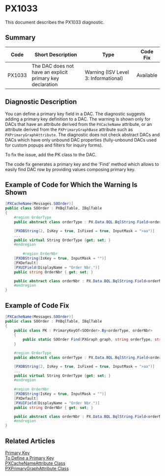 # PX1033
This document describes the PX1033 diagnostic.

## Summary

| Code   | Short Description                                 | Type  | Code Fix    | 
| ------ | ------------------------------------------------- | ----- | ----------- | 
| PX1033 | The DAC does not have an explicit primary key declaration | Warning (ISV Level 3: Informational) | Available | 

## Diagnostic Description
You can define a primary key field in a DAC. The diagnostic suggests adding a primary key definition to a DAC. 
The warning is shown only for DACs that have an attribute derived from the `PXCacheName` attribute, or an attribute derived from the `PXPrimaryGraphBase` attribute such as `PXPrimaryGraphAttribute`.
The diagnostic does not check abstract DACs and DACs which have only unbound DAC properties (fully-unbound DACs used for custom popups and filters for inquiry forms).

To fix the issue, add the PK class to the DAC.

The code fix generates a primary key and the 'Find' method which allows to easily find DAC row by providing values composing primary key.

## Example of Code for Which the Warning Is Shown

```C#
[PXCacheName(Messages.SOOrder)]
public class SOOrder : PXBqlTable, IBqlTable
{
	#region OrderType
	public abstract class orderType : PX.Data.BQL.BqlString.Field<orderType> { }

	[PXDBString(2, IsKey = true, IsFixed = true, InputMask = ">aa")]
	...
	public virtual String OrderType {get; set; }
	#endregion
        
        #region OrderNbr
	[PXDBString(IsKey = true, InputMask = "")]
	[PXDefault]
	[PXUIField(DisplayName = "Order Nbr.")]
	public string OrderNbr { get; set; }

	public abstract class orderNbr : PX.Data.BQL.BqlString.Field<orderNbr > { }
	#endregion
}
```

## Example of Code Fix

```C#
[PXCacheName(Messages.SOOrder)]
public class SOOrder : PXBqlTable, IBqlTable
{
	public class PK : PrimaryKeyOf<SOOrder>.By<orderType, orderNbr>
	{
		public static SOOrder Find(PXGraph graph, string orderType, string orderNbr) => FindBy(graph, orderType, orderNbr);
	}

	#region OrderType
	public abstract class orderType : PX.Data.BQL.BqlString.Field<orderType> { }

	[PXDBString(2, IsKey = true, IsFixed = true, InputMask = ">aa")]
	...
	public virtual String OrderType {get; set; }
	#endregion
        
    #region OrderNbr
	[PXDBString(IsKey = true, InputMask = "")]
	[PXDefault]
	[PXUIField(DisplayName = "Order Nbr.")]
	public string OrderNbr { get; set; }

	public abstract class orderNbr : PX.Data.BQL.BqlString.Field<orderNbr > { }
	#endregion
}
```

## Related Articles

[Primary Key](https://help.acumatica.com/Help?ScreenId=ShowWiki&pageid=9e533998-5a08-452d-9490-a02db1cf4c19)  
[To Define a Primary Key](https://help.acumatica.com/Help?ScreenId=ShowWiki&pageid=34e875c7-a5c3-496e-9e2b-f7f6f9f20a40)  
[PXCacheNameAttribute Class](https://help.acumatica.com/Help?ScreenId=ShowWiki&pageid=6e89e21c-b8f4-a16b-d741-2d6e483e9f65)  
[PXPrimaryGraphAttribute Class](https://help.acumatica.com/Help?ScreenId=ShowWiki&pageid=1dceb511-4e98-3700-7d7f-231688a7ac74)
